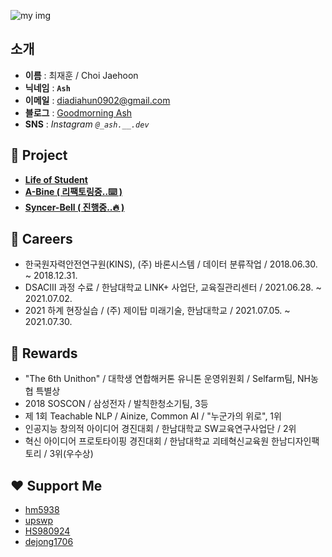 ![my img](https://github.com/JH9892/JH9892/blob/master/profile_demo.png)

## **소개**
- **이름** : 최재훈 / Choi Jaehoon
- **닉네임** : **`Ash`**
- **이메일** : diadiahun0902@gmail.com
- **블로그** : [Goodmorning Ash](https://goodmorning-ash.dev/)
- **SNS** : *Instagram `@_ash.__.dev`*

## **👤 Project**
- **[Life of Student](https://github.com/JH9892/Life_of_Student)**
- **[A-Bine ( 리팩토링중..⌨️ )](https://github.com/JH9892/A_bine)**  
- **[Syncer-Bell ( 진행중..🔥 )](https://github.com/DevvIll/Syncer-Bell)**

## **📖 Careers**
- 한국원자력안전연구원(KINS), (주) 바론시스템 / 데이터 분류작업 / 2018.06.30. ~ 2018.12.31.  
- DSACⅢ 과정 수료 / 한남대학교 LINK+ 사업단, 교육질관리센터 / 2021.06.28. ~ 2021.07.02.  
- 2021 하계 현장실습 / (주) 제이탑 미래기술, 한남대학교 / 2021.07.05. ~ 2021.07.30.  

## **👑 Rewards**
- "The 6th Unithon" / 대학생 연합해커톤 유니톤 운영위원회 / Selfarm팀, NH농협 특별상   
- 2018 SOSCON / 삼성전자 / 발칙한청소기팀, 3등  
- 제 1회 Teachable NLP / Ainize, Common AI / "누군가의 위로", 1위  
- 인공지능 창의적 아이디어 경진대회 / 한남대학교 SW교육연구사업단 / 2위  
- 혁신 아이디어 프로토타이핑 경진대회 / 한남대학교 괴테혁신교육원 한남디자인팩토리 / 3위(우수상)  

## **❤ Support Me**   
- [hm5938](https://github.com/hm5938)
- [upswp](https://github.com/upswp)
- [HS980924](https://github.com/HS980924)
- [dejong1706](https://github.com/dejong1706)
